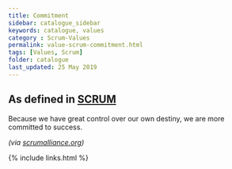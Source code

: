 ```yaml
---
title: Commitment
sidebar: catalogue_sidebar
keywords: catalogue, values
category : Scrum-Values
permalink: value-scrum-commitment.html
tags: [Values, Scrum]
folder: catalogue
last_updated: 25 May 2019
---
```


## As defined in [SCRUM](/archetype/Scrum)
Because we have great control over our own destiny, we are more committed to success.

*(via [scrumalliance.org](https://www.scrumalliance.org/why-scrum/core-scrum-values-roles))*

{% include links.html %}

